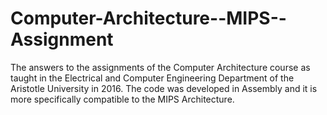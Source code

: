 # Computer-Architecture--MIPS--Assignment
The answers to the assignments of the Computer Architecture course as taught in the Electrical and Computer Engineering Department of the Aristotle University in 2016. The code was developed in Assembly and it is more specifically compatible to the MIPS Architecture.
